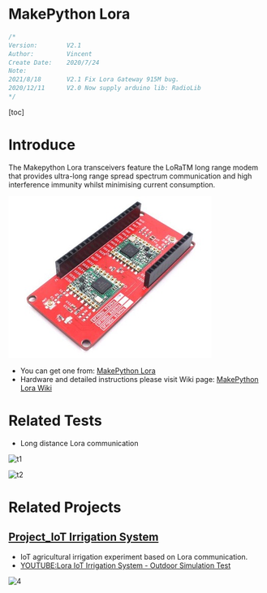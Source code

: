 # MakePython Lora

```c++
/*
Version:		V2.1
Author:			Vincent
Create Date:	2020/7/24
Note:
2021/8/18		V2.1 Fix Lora Gateway 915M bug.
2020/12/11		V2.0 Now supply arduino lib: RadioLib
*/
```

[toc]

# Introduce

The Makepython Lora transceivers feature the LoRaTM long range modem that provides ultra-long range spread spectrum communication and high interference immunity whilst minimising current consumption.

![relay](md_pic/main.jpg)

- You can get one from: [MakePython Lora](https://www.makerfabs.com/esp32-lora-gateway.html)
- Hardware and detailed instructions please visit Wiki page:  [MakePython Lora Wiki](https://www.makerfabs.com/wiki/index.php?title=MakePython_Lora)

# Related Tests

- Long distance Lora communication

![t1](md_pic/t1.jpg)

![t2](md_pic/t2.jpg)

# Related Projects

## [Project_IoT Irrigation System](https://github.com/Makerfabs/Project_IoT-Irrigation-System)

- IoT agricultural irrigation experiment based on Lora communication.
- [YOUTUBE:Lora IoT Irrigation System - Outdoor Simulation Test](https://youtu.be/0mY6Ox0YvRk)

![4](md_pic/4.jpg)